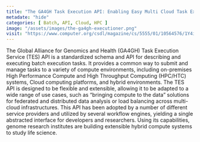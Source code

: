 ```yaml
---
title: "The GA4GH Task Execution API: Enabling Easy Multi Cloud Task Execution"
metadate: "hide"
categories: [ Batch, API, Cloud, HPC ]
image: "/assets/images/the-ga4gh-executioner.png"
visit: "https://www.computer.org/csdl/magazine/cs/5555/01/10564576/1Y4iZIL5J7i"
---
```


The Global Alliance for Genomics and Health (GA4GH) Task Execution Service (TES) API is a standardized schema and API for describing and executing batch execution tasks. It provides a common way to submit and manage tasks to a variety of compute environments, including on-premises High Performance Compute and High Throughput Computing (HPC/HTC) systems, Cloud computing platforms, and hybrid environments. The TES API is designed to be flexible and extensible, allowing it to be adapted to a wide range of use cases, such as “bringing compute to the data” solutions for federated and distributed data analysis or load balancing across multi-cloud infrastructures. This API has been adopted by a number of different service providers and utilized by several workflow engines, yielding a single abstracted interface for developers and researchers. Using its capabilities, genome research institutes are building extensible hybrid compute systems to study life science.
